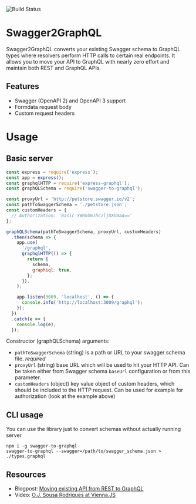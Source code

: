![Build Status](https://travis-ci.org/yarax/swagger-to-graphql.svg?branch=master)

# Swagger2GraphQL

Swagger2GraphQL converts your existing Swagger schema to GraphQL types where resolvers perform HTTP calls to certain real endpoints.
It allows you to move your API to GraphQL with nearly zero effort and maintain both REST and GraphQL APIs.

## Features

- Swagger (OpenAPI 2) and OpenAPI 3 support
- Formdata request body
- Custom request headers

# Usage

## Basic server

```js
const express = require('express');
const app = express();
const graphqlHTTP = require('express-graphql');
const graphQLSchema = require('swagger-to-graphql');

const proxyUrl = 'http://petstore.swagger.io/v2';
const pathToSwaggerSchema = './petstore.json';
const customHeaders = {
  // Authorization: 'Basic YWRkOmJhc2ljQXV0aA=='
};

graphQLSchema(pathToSwaggerSchema, proxyUrl, customHeaders)
  .then(schema => {
    app.use(
      '/graphql',
      graphqlHTTP(() => {
        return {
          schema,
          graphiql: true,
        };
      }),
    );

    app.listen(3009, 'localhost', () => {
      console.info('http://localhost:3009/graphql');
    });
  })
  .catch(e => {
    console.log(e);
  });
```

Constructor (graphQLSchema) arguments:

- `pathToSwaggerSchema` (string) is a path or URL to your swagger schema file. _required_
- `proxyUrl` (string) base URL which will be used to hit your HTTP API. Can be taken either from Swagger schema `baseUrl` configuration or from this parameter.
- `customHeaders` (object) key value object of custom headers, which should be included to the HTTP request. Can be used for example for authorization (look at the example above)

## CLI usage

You can use the library just to convert schemas without actually running server

```
npm i -g swagger-to-graphql
swagger-to-graphql --swagger=/path/to/swagger_schema.json > ./types.graphql
```

## Resources

- Blogpost: [Moving existing API from REST to GraphQL](https://medium.com/@raxwunter/moving-existing-api-from-rest-to-graphql-205bab22c184)
- Video: [O.J. Sousa Rodrigues at Vienna.JS](https://www.youtube.com/watch?v=551gKWJEsK0&feature=youtu.be&t=1269")
